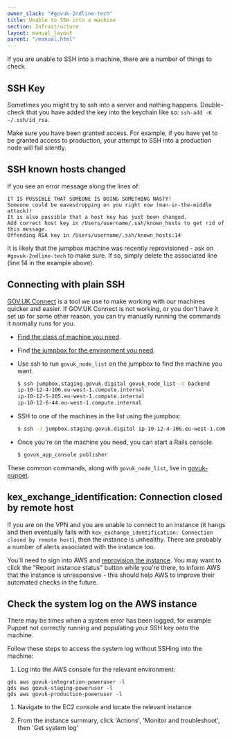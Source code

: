 ```yaml
---
owner_slack: "#govuk-2ndline-tech"
title: Unable to SSH into a machine
section: Infrastructure
layout: manual_layout
parent: "/manual.html"
---
```


If you are unable to SSH into a machine, there are a number of things to check.

## SSH Key

Sometimes you might try to ssh into a server and nothing happens. Double-check that you
have added the key into the keychain like so: `ssh-add -K ~/.ssh/id_rsa`.

Make sure you have been granted access. For example, if you have yet to be granted access
to production, your attempt to SSH into a production node will fail silently.

## SSH known hosts changed

If you see an error message along the lines of:

```
IT IS POSSIBLE THAT SOMEONE IS DOING SOMETHING NASTY!
Someone could be eavesdropping on you right now (man-in-the-middle attack)!
It is also possible that a host key has just been changed.
Add correct host key in /Users/username/.ssh/known_hosts to get rid of this message.
Offending RSA key in /Users/username/.ssh/known_hosts:14
```

It is likely that the jumpbox machine was recently reprovisioned - ask on `#govuk-2ndline-tech` to make sure.
If so, simply delete the associated line (line 14 in the example above).

## Connecting with plain SSH

[GOV.UK Connect] is a tool we use to make working with our machines quicker and
easier. If GOV.UK Connect is not working, or you don't have it set up for some
other reason, you can try manually running the commands it normally runs for
you.

- [Find the class of machine you need](/apps.html).

- Find [the jumpbox for the environment you need](https://github.com/alphagov/govuk-connect/blob/095d49445d25e2afe845c00b32fb35589087f292/lib/govuk_connect/cli.rb#L81).

- Use ssh to run `govuk_node_list` on the jumpbox to find the machine you want.

  ```sh
  $ ssh jumpbox.staging.govuk.digital govuk_node_list -c backend
  ip-10-12-4-106.eu-west-1.compute.internal
  ip-10-12-5-205.eu-west-1.compute.internal
  ip-10-12-6-44.eu-west-1.compute.internal
  ```

- SSH to one of the machines in the list using the jumpbox:

  ```sh
  $ ssh -J jumpbox.staging.govuk.digital ip-10-12-4-106.eu-west-1.compute.internal
  ```

- Once you're on the machine you need, you can start a Rails console.

  ```sh
  $ govuk_app_console publisher
  ```

These common commands, along with `govuk_node_list`, live in
[govuk-puppet](https://github.com/alphagov/govuk-puppet/tree/master/modules/govuk_scripts).

[GOV.UK Connect]: https://github.com/alphagov/govuk-connect

## kex_exchange_identification: Connection closed by remote host

If you are on the VPN and you are unable to connect to an instance (it hangs and then
eventually fails with `kex_exchange_identification: Connection closed by remote host`),
then the instance is unhealthy. There are probably a number of alerts associated with
the instance too.

You'll need to sign into AWS and [reprovision the instance](/manual/reprovision.html).
You may want to click the "Report instance status" button while you're there, to inform
AWS that the instance is unresponsive - this should help AWS to improve their automated
checks in the future.

## Check the system log on the AWS instance

There may be times when a system error has been logged, for example Puppet not correctly
running and populating your SSH key onto the machine.

Follow these steps to access the system log without SSHing into the machine:

1. Log into the AWS console for the relevant environment:

  ```
  gds aws govuk-integration-poweruser -l
  gds aws govuk-staging-poweruser -l
  gds aws govuk-production-poweruser -l
  ```

1. Navigate to the EC2 console and locate the relevant instance

1. From the instance summary, click 'Actions', 'Monitor and troubleshoot', then 'Get system log'
